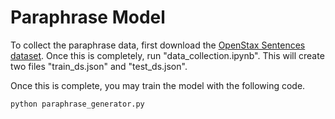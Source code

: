 # Paraphrase Model

To collect the paraphrase data, first download the [OpenStax Sentences dataset](http://www.kaggle.com/dataset/8c4350112049394cc697b89fec03846eee82942d3665c433cda01d6622553e19). Once this is completely, run "data_collection.ipynb". This will create two files "train_ds.json" and "test_ds.json".  

Once this is complete, you may train the model with the following code.

```
python paraphrase_generator.py
```
